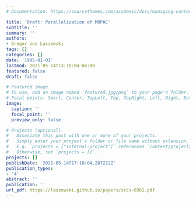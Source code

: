 ```yaml
---
# Documentation: https://sourcethemes.com/academic/docs/managing-content/

title: 'Draft: Parallelization of MOPAC'
subtitle: ''
summary: ''
authors:
- Gregor von Laszewski
tags: []
categories: []
date: '1995-01-01'
lastmod: 2021-05-14T13:18:04-04:00
featured: false
draft: false

# Featured image
# To use, add an image named `featured.jpg/png` to your page's folder.
# Focal points: Smart, Center, TopLeft, Top, TopRight, Left, Right, BottomLeft, Bottom, BottomRight.
image:
  caption: ''
  focal_point: ''
  preview_only: false

# Projects (optional).
#   Associate this post with one or more of your projects.
#   Simply enter your project's folder or file name without extension.
#   E.g. `projects = ["internal-project"]` references `content/project/deep-learning/index.md`.
#   Otherwise, set `projects = []`.
projects: []
publishDate: '2021-05-14T17:18:04.287222Z'
publication_types:
- '4'
abstract: ''
publication: ''
url_pdf: https://laszewski.github.io/papers/sccs-0362.pdf
---
```

